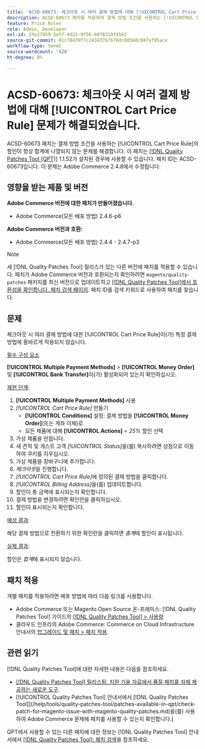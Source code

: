 ```yaml
---
title: 'ACSD-60673: 체크아웃 시 여러 결제 방법에 대해 [!UICONTROL Cart Price Rule] 문제가 해결되었습니다.'
description: ACSD-60673 패치를 적용하여 결제 방법 조건을 사용하는 [!UICONTROL Cart Price Rule]의 할인이 항상 합계에 나열되지 않는 Adobe Commerce 문제를 해결합니다.
feature: Price Rules
role: Admin, Developer
exl-id: 2fe27959-5e5f-4d25-9f56-b0f8319fd562
source-git-commit: 81c78439f7c243437b7b76dc80560c847af95ace
workflow-type: tm+mt
source-wordcount: '428'
ht-degree: 0%

---
```


# ACSD-60673: 체크아웃 시 여러 결제 방법에 대해 [!UICONTROL Cart Price Rule] 문제가 해결되었습니다.

ACSD-60673 패치는 결제 방법 조건을 사용하는 [!UICONTROL Cart Price Rule]의 할인이 항상 합계에 나열되지 않는 문제를 해결합니다. 이 패치는 [[!DNL Quality Patches Tool (QPT)]](https://experienceleague.adobe.com/en/docs/commerce-knowledge-base/kb/announcements/commerce-announcements/magento-quality-patches-released-new-tool-to-self-serve-quality-patches) 1.1.52가 설치된 경우에 사용할 수 있습니다. 패치 ID는 ACSD-60673입니다. 이 문제는 Adobe Commerce 2.4.8에서 수정됩니다.

## 영향을 받는 제품 및 버전

**Adobe Commerce 버전에 대한 패치가 만들어졌습니다.**

* Adobe Commerce(모든 배포 방법) 2.4.6-p6

**Adobe Commerce 버전과 호환:**

* Adobe Commerce(모든 배포 방법) 2.4.4 - 2.4.7-p3

>[!NOTE]
>
>새 [!DNL Quality Patches Tool] 릴리스가 있는 다른 버전에 패치를 적용할 수 있습니다. 패치가 Adobe Commerce 버전과 호환되는지 확인하려면 `magento/quality-patches` 패키지를 최신 버전으로 업데이트하고 [[!DNL Quality Patches Tool]에서 호환성을 확인합니다. 패치 검색 페이지](https://experienceleague.adobe.com/tools/commerce-quality-patches/index.html). 패치 ID를 검색 키워드로 사용하여 패치를 찾습니다.

## 문제

체크아웃 시 여러 결제 방법에 대한 [!UICONTROL Cart Price Rule]이(가) 특정 결제 방법에 올바르게 적용되지 않습니다.

<u>필수 구성 요소</u>

**[!UICONTROL Multiple Payment Methods]** > **[!UICONTROL Money Order]** 및 **[!UICONTROL Bank Transfer]**&#x200B;이(가) 활성화되어 있는지 확인하십시오.

<u>재현 단계</u>:

1. **[!UICONTROL Multiple Payment Methods]** 사용
1. *[!UICONTROL Cart Price Rule]* 만들기
   * **[!UICONTROL Conditions]** 설정: 결제 방법을 **[!UICONTROL Money Order]**(또는 계좌 이체)로
   * 모든 제품에 대해 **[!UICONTROL Actions]** = *25%* 할인 선택
1. 가상 제품을 만듭니다.
1. 새 견적 및 게스트 고객 *[!UICONTROL Status]*&#x200B;을(를) 복사하려면 상점으로 이동하여 쿠키를 지우십시오.
1. 가상 제품을 장바구니에 추가합니다.
1. *체크아웃*&#x200B;을 진행합니다.
1. *[!UICONTROL Cart Price Rule]*&#x200B;에 정의된 결제 방법을 클릭합니다.
1. *[!UICONTROL Billing Address]*&#x200B;을(를) 업데이트합니다.
1. 할인이 총 금액에 표시되는지 확인합니다.
1. 결제 방법을 변경하려면 확인란을 클릭하십시오.
1. 할인이 표시되는지 확인합니다.

<u>예상 결과</u>:

해당 결제 방법으로 전환하기 위한 확인란을 클릭하면 *총계*&#x200B;에 할인이 표시됩니다.

<u>실제 결과</u>:

할인은 *합계*&#x200B;에 표시되지 않습니다.

## 패치 적용

개별 패치를 적용하려면 배포 방법에 따라 다음 링크를 사용합니다.

* Adobe Commerce 또는 Magento Open Source 온-프레미스: [!DNL Quality Patches Tool] 가이드의 [[!DNL Quality Patches Tool] > 사용량](/help/tools/quality-patches-tool/usage.md)
* 클라우드 인프라의 Adobe Commerce: Commerce on Cloud Infrastructure 안내서의 [업그레이드 및 패치 > 패치 적용](https://experienceleague.adobe.com/docs/commerce-cloud-service/user-guide/develop/upgrade/apply-patches.html).

## 관련 읽기

[!DNL Quality Patches Tool]에 대한 자세한 내용은 다음을 참조하세요.

* [[!DNL Quality Patches Tool] 릴리스됨: 지원 기술 자료에서 품질 패치를 자체 제공하는 새로운 도구](https://experienceleague.adobe.com/en/docs/commerce-knowledge-base/kb/announcements/commerce-announcements/magento-quality-patches-released-new-tool-to-self-serve-quality-patches).
* [!UICONTROL Quality Patches Tool] 안내서에서  [!DNL Quality Patches Tool]](/help/tools/quality-patches-tool/patches-available-in-qpt/check-patch-for-magento-issue-with-magento-quality-patches.md)을(를) 사용하여 Adobe Commerce 문제에 패치를 사용할 수 있는지 확인합니다.[

QPT에서 사용할 수 있는 다른 패치에 대한 정보는 [!DNL Quality Patches Tool] 안내서에서 [[!DNL Quality Patches Tool]: 패치 검색](https://experienceleague.adobe.com/tools/commerce-quality-patches/index.html)을 참조하세요.
